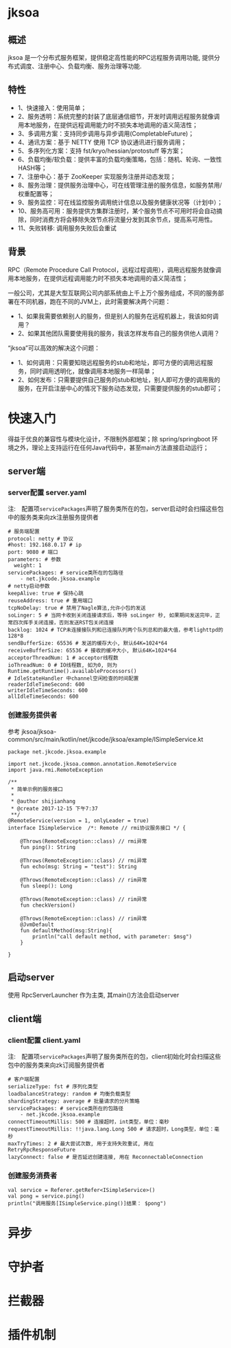 # jksoa

## 概述
jksoa 是一个分布式服务框架，提供稳定高性能的RPC远程服务调用功能, 提供分布式调度、注册中心、负载均衡、服务治理等功能.

## 特性

- 1、快速接入：使用简单；
- 2、服务透明：系统完整的封装了底层通信细节，开发时调用远程服务就像调用本地服务，在提供远程调用能力时不损失本地调用的语义简洁性；
- 3、多调用方案：支持同步调用与异步调用(CompletableFuture)；
- 4、通讯方案：基于 NETTY 使用 TCP 协议通讯进行服务调用；
- 5、多序列化方案：支持 fst/kryo/hessian/protostuff  等方案；
- 6、负载均衡/软负载：提供丰富的负载均衡策略，包括：随机、轮询、一致性HASH等；
- 7、注册中心：基于 ZooKeeper 实现服务注册并动态发现；
- 8、服务治理：提供服务治理中心，可在线管理注册的服务信息，如服务禁用/权重配置等；
- 9、服务监控：可在线监控服务调用统计信息以及服务健康状况等（计划中）；
- 10、服务高可用：服务提供方集群注册时，某个服务节点不可用时将会自动摘除，同时消费方将会移除失效节点将流量分发到其余节点，提高系可用性。
- 11、失败转移: 调用服务失败后会重试


## 背景

RPC（Remote Procedure Call Protocol，远程过程调用），调用远程服务就像调用本地服务，在提供远程调用能力时不损失本地调用的语义简洁性；

一般公司，尤其是大型互联网公司内部系统由上千上万个服务组成，不同的服务部署在不同机器，跑在不同的JVM上，此时需要解决两个问题：
- 1、如果我需要依赖别人的服务，但是别人的服务在远程机器上，我该如何调用？
- 2、如果其他团队需要使用我的服务，我该怎样发布自己的服务供他人调用？

“jksoa”可以高效的解决这个问题：
- 1、如何调用：只需要知晓远程服务的stub和地址，即可方便的调用远程服务，同时调用透明化，就像调用本地服务一样简单；
- 2、如何发布：只需要提供自己服务的stub和地址，别人即可方便的调用我的服务，在开启注册中心的情况下服务动态发现，只需要提供服务的stub即可；



# 快速入门
 
得益于优良的兼容性与模块化设计，不限制外部框架；除 spring/springboot 环境之外，理论上支持运行在任何Java代码中，甚至main方法直接启动运行；

## server端

### server配置 server.yaml

注:　配置项`servicePackages`声明了服务类所在的包，server启动时会扫描这些包中的服务类来向zk注册服务提供者

```
# 服务端配置
protocol: netty # 协议
#host: 192.168.0.17 # ip
port: 9080 # 端口
parameters: # 参数
  weight: 1
servicePackages: # service类所在的包路径
    - net.jkcode.jksoa.example
# netty启动参数
keepAlive: true # 保持心跳
reuseAddress: true # 重用端口
tcpNoDelay: true # 禁用了Nagle算法,允许小包的发送
soLinger: 5 # 当网卡收到关闭连接请求后，等待 soLinger 秒, 如果期间发送完毕，正常四次挥手关闭连接，否则发送RST包关闭连接
backlog: 1024 # TCP未连接接队列和已连接队列两个队列总和的最大值，参考lighttpd的128*8
sendBufferSize: 65536 # 发送的缓存大小, 默认64K=1024*64
receiveBufferSize: 65536 # 接收的缓冲大小, 默认64K=1024*64
acceptorThreadNum: 1 # acceptor线程数
ioThreadNum: 0 # IO线程数, 如为0, 则为Runtime.getRuntime().availableProcessors()
# IdleStateHandler 中channel空闲检查的时间配置
readerIdleTimeSecond: 600
writerIdleTimeSeconds: 600
allIdleTimeSeconds: 600
```

### 创建服务提供者

参考 jksoa/jksoa-common/src/main/kotlin/net/jkcode/jksoa/example/ISimpleService.kt

```
package net.jkcode.jksoa.example

import net.jkcode.jksoa.common.annotation.RemoteService
import java.rmi.RemoteException

/**
 * 简单示例的服务接口
 *
 * @author shijianhang
 * @create 2017-12-15 下午7:37
 **/
@RemoteService(version = 1, onlyLeader = true)
interface ISimpleService  /*: Remote // rmi协议服务接口 */ {

    @Throws(RemoteException::class) // rmi异常
    fun ping(): String

    @Throws(RemoteException::class) // rmi异常
    fun echo(msg: String = "test"): String

    @Throws(RemoteException::class) // rim异常
    fun sleep(): Long

    @Throws(RemoteException::class) // rim异常
    fun checkVersion()

    @Throws(RemoteException::class) // rim异常
    @JvmDefault
    fun defaultMethod(msg:String){
        println("call default method, with parameter: $msg")
    }

}
```

## 启动server

使用 RpcServerLauncher 作为主类, 其main()方法会启动server

## client端

### client配置 client.yaml

注:　配置项`servicePackages`声明了服务类所在的包，client初始化时会扫描这些包中的服务类来向zk订阅服务提供者

```
# 客户端配置
serializeType: fst # 序列化类型
loadbalanceStrategy: random # 均衡负载类型
shardingStrategy: average # 批量请求的分片策略
servicePackages: # service类所在的包路径
    - net.jkcode.jksoa.example
connectTimeoutMillis: 500 # 连接超时，int类型，单位：毫秒
requestTimeoutMillis: !!java.lang.Long 500 # 请求超时，Long类型，单位：毫秒
maxTryTimes: 2 # 最大尝试次数, 用于支持失败重试, 用在 RetryRpcResponseFuture
lazyConnect: false # 是否延迟创建连接, 用在 ReconnectableConnection
```

### 创建服务消费者

```
val service = Referer.getRefer<ISimpleService>()
val pong = service.ping()
println("调用服务[ISimpleService.ping()]结果： $pong")
```

# 异步


# 守护者

# 拦截器


# 插件机制
